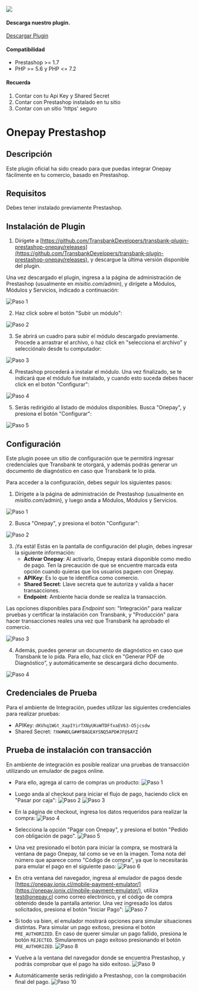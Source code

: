 <div class="data-menu-side-right">
  <div class="btn-side-right"><span><img src="/images/navbar.png"></span></div>
  <div class="block-cantainer">
    <h4>Descarga nuestro plugin.</h4>
    <a class="td_btn-more" target="_blank" href="https://github.com/TransbankDevelopers/transbank-plugin-prestashop-onepay/releases/latest">Descargar Plugin</a>
    <br>
    <h4>Compatibilidad</h4>
    <ul>
      <li>Prestashop >= 1.7</li>
      <li>PHP >= 5.6 y PHP <= 7.2</li>
    </ul>
    <h4>Recuerda</h4>
    <ol>
      <li>Contar con tu Api Key y Shared Secret</li>
      <li>Contar con Prestashop instalado en tu sitio</li>
      <li>Contar con un sitio 'https' seguro</li>
    </ol>
  </div>
</div>

<h1 class="toc-ignore">Onepay Prestashop</h1>
<h1 style="display: none;">Onepay</h1>

## Descripción

Este plugin oficial ha sido creado para que puedas integrar Onepay fácilmente en tu comercio, basado en Prestashop.

## Requisitos

Debes tener instalado previamente Prestashop.

## Instalación de Plugin

1. Dirígete a [https://github.com/TransbankDevelopers/transbank-plugin-prestashop-onepay/releases](https://github.com/TransbankDevelopers/transbank-plugin-prestashop-onepay/releases), y descargue la última versión disponible del plugin.

  Una vez descargado el plugin, ingresa a la página de administración de Prestashop (usualmente en _misitio.com_/admin), y dirígete a Módulos, Módulos y Servicios, indicado a continuación:

  ![Paso 1](/images/plug/prestashop/onepay/paso1.png)

2. Haz click sobre el botón "Subir un módulo":

  ![Paso 2](/images/plug/prestashop/onepay/paso2.png)

3. Se abrirá un cuadro para subir el módulo descargado previamente. Procede a arrastrar el archivo, o haz click en "selecciona el archivo" y selecciónalo desde tu computador:

  ![Paso 3](/images/plug/prestashop/onepay/paso3.png)

4. Prestashop procederá a instalar el módulo. Una vez finalizado, se te indicará que el módulo fue instalado, y cuando esto suceda debes hacer click en el botón "Configurar":

  ![Paso 4](/images/plug/prestashop/onepay/paso4.png)

5. Serás redirigido al listado de módulos disponibles. Busca "Onepay", y presiona el botón "Configurar":

  ![Paso 5](/images/plug/prestashop/onepay/paso5.png)

## Configuración

Este plugin posee un sitio de configuración que te permitirá ingresar credenciales que Transbank te otorgará, y además podrás generar un documento de diagnóstico en caso que Transbank te lo pida.

Para acceder a la configuración, debes seguir los siguientes pasos:

1. Dirígete a la página de administración de Prestashop (usualmente en _misitio.com_/admin), y luego anda a Módulos, Módulos y Servicios.

  ![Paso 1](/images/plug/prestashop/onepay/paso1.png)

2. Busca "Onepay", y presiona el botón "Configurar":

  ![Paso 2](/images/plug/prestashop/onepay/paso5.png)

3. ¡Ya está! Estás en la pantalla de configuración del plugin, debes ingresar la siguiente información:
   - **Activar Onepay**: Al activarlo, Onepay estará disponible como medio de pago. Ten la precaución de que se encuentre marcada esta opción cuando quieras que los usuarios paguen con Onepay.
   - **APIKey**: Es lo que te identifica como comercio.
   - **Shared Secret**: Llave secreta que te autoriza y valida a hacer transacciones.
   - **Endpoint**: Ambiente hacia donde se realiza la transacción.

  Las opciones disponibles para _Endpoint_ son: "Integración" para realizar pruebas y certificar la instalación con Transbank, y "Producción" para hacer transacciones reales una vez que Transbank ha aprobado el comercio.

  ![Paso 3](/images/plug/prestashop/onepay/paso6.png)

4. Además, puedes generar un documento de diagnóstico en caso que Transbank te lo pida. Para ello, haz click en "Generar PDF de Diagnóstico", y automáticamente se descargará dicho documento.

  ![Paso 4](/images/plug/prestashop/onepay/paso7.png)

## Credenciales de Prueba

Para el ambiente de Integración, puedes utilizar las siguientes credenciales para realizar pruebas:

- APIKey: `dKVhq1WGt_XapIYirTXNyUKoWTDFfxaEV63-O5jcsdw`
- Shared Secret: `?XW#WOLG##FBAGEAYSNQ5APD#JF@$AYZ`

## Prueba de instalación con transacción

En ambiente de integración es posible realizar una pruebas de transacción utilizando un emulador de pagos online.

- Para ello, agrega al carro de compras un producto:
  ![Paso 1](/images/plug/prestashop/onepay/emu1.png)

- Luego anda al checkout para iniciar el flujo de pago, haciendo click en "Pasar por caja":
  ![Paso 2](/images/plug/prestashop/onepay/emu2.png)
  ![Paso 3](/images/plug/prestashop/onepay/emu3.png)

- En la página de checkout, ingresa los datos requeridos para realizar la compra:
  ![Paso 4](/images/plug/prestashop/onepay/emu4.png)

- Selecciona la opción "Pagar con Onepay", y presiona el botón "Pedido con obligación de pago".
  ![Paso 5](/images/plug/prestashop/onepay/emu5.png)

- Una vez presionado el botón para iniciar la compra, se mostrará la ventana de pago Onepay, tal como se ve en la imagen. Toma nota del número que aparece como "Código de compra", ya que lo necesitarás para emular el pago en el siguiente paso:
  ![Paso 6](/images/plug/prestashop/onepay/emu6.png)

- En otra ventana del navegador, ingresa al emulador de pagos desde [https://onepay.ionix.cl/mobile-payment-emulator/](https://onepay.ionix.cl/mobile-payment-emulator/), utiliza test@onepay.cl como correo electrónico, y el código de compra obtenido desde la pantalla anterior. Una vez ingresado los datos solicitados, presiona el botón "Iniciar Pago":
  ![Paso 7](/images/plug/prestashop/onepay/emu7.png)

- Si todo va bien, el emulador mostrará opciones para simular situaciones distintas. Para simular un pago exitoso, presiona el botón `PRE_AUTHORIZED`. En caso de querer simular un pago fallido, presiona le botón `REJECTED`. Simularemos un pago exitoso presionando el botón `PRE_AUTHORIZED`.
  ![Paso 8](/images/plug/prestashop/onepay/emu8.png)

- Vuelve a la ventana del navegador donde se encuentra Prestashop, y podrás comprobar que el pago ha sido exitoso.
 ![Paso 9](/images/plug/prestashop/onepay/emu9.png)

- Automáticamente serás redirigido a Prestashop, con la comprobación final del pago.
 ![Paso 10](/images/plug/prestashop/onepay/emu10.png)
